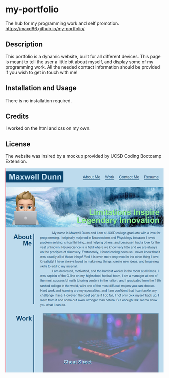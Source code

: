 # my-portfolio
The hub for my programming work and self promotion.
https://maxd66.github.io/my-portfolio/

## Description

This portfolio is a dynamic website, built for all different devices. This page is meant to tell the user a little bit about myself, and display some of my programming work. All the needed contact information should be provided if you wish to get in touch with me! 

## Installation and Usage

There is no installation required.

## Credits

I worked on the html and css on my own.

## License

The website was insired by a mockup provided by UCSD Coding Bootcamp Extension.

![screenshot of my portfolio webpage](./assets/images/screenshotOfPage.png)